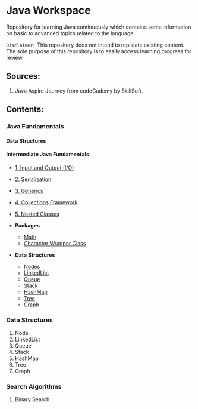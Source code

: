 # Java Workspace
Repository for learning Java continuously which contains some information on basic to advanced topics related to the language.

`Disclaimer:` This repository does not intend to replicate existing content. The sole
purpose of this repository is to easily access learning progress for review.

## Sources:
1. Java Aspire Journey from codeCademy by SkillSoft.

## Contents:
### Java Fundamentals

#### Data Structures

#### Intermediate Java Fundamentals
- [1. Input and Output (I/O)](Notes/intermediate/1_InputAndOutput.md)
- [2. Serialization](Notes/intermediate/2_Serialization.md)
- [3. Generics](Notes/intermediate/3_Generics.md)
- [4. Collections Framework](Notes/intermediate/4_Collections.md)
- [5. Nested Classes](Notes/intermediate/5_Nested-Classes.md)

- **Packages**
  - [Math](Notes/Math.md)
  - [Character Wrapper Class](Notes/Character.md)
- **Data Structures**
  - [Nodes](src/main/java/org/datastructures/nodes)
  - [LinkedList](src/main/java/org/datastructures/linkedlist)
  - [Queue](src/main/java/org/datastructures/queue)
  - [Stack](src/main/java/org/datastructures/stack)
  - [HashMap](src/main/java/org/datastructures/hashmap)
  - [Tree](src/main/java/org/datastructures/trees)
  - [Graph](src/main/java/org/datastructures/graph)

### Data Structures
1. Node
2. LinkedList
3. Queue
4. Stack
5. HashMap
6. Tree
7. Graph

### Search Algorithms
1. Binary Search

